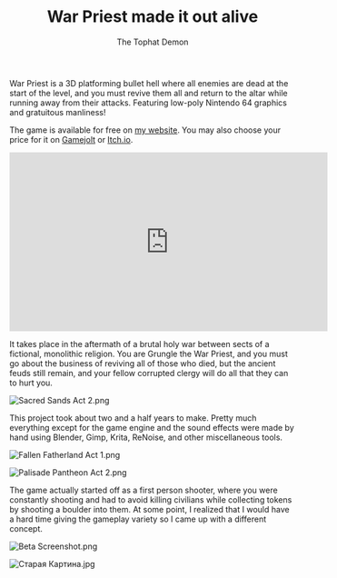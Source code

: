 ﻿---
title: War Priest made it out alive
description: War Priest is a 3D platforming bullet-hell
author: The Tophat Demon
author_title: Indie developer
author_url: https://github.com/TheTophatDemon
author_image_url: https://avatars.githubusercontent.com/u/38636401?v=4
tags: [platformer, retro]
---

War Priest is a 3D platforming bullet hell where all enemies are dead at the start of the level, and you must revive them all and return to the altar while running away from their attacks. Featuring low-poly Nintendo 64 graphics and gratuitous manliness!

The game is available for free on [my website](https://tophatdemon.com).
You may also choose your price for it on [Gamejolt](https://gamejolt.com/games/war-priest/401729) or [Itch.io](https://x54321.itch.io/war-priest).

<p class="embed-responsive embed-responsive-16by9">
  <iframe width="560" height="315" src="https://www.youtube.com/embed/jF7begkccTY" frameborder="0" allow="accelerometer; autoplay; clipboard-write; encrypted-media; gyroscope; picture-in-picture" allowfullscreen></iframe>
</p>

<!--truncate-->

It takes place in the aftermath of a brutal holy war between sects of a fictional, monolithic religion. You are Grungle the War Priest, and you must go about the business of reviving all of those who died, but the ancient feuds still remain, and your fellow corrupted clergy will do all that they can to hurt you.

![Sacred Sands Act 2.png](http://www.tophatdemon.com/war-priest/000.png)

This project took about two and a half years to make. Pretty much everything except for the game engine and the sound effects were made by hand using Blender, Gimp, Krita, ReNoise, and other miscellaneous tools.

![Fallen Fatherland Act 1.png](http://www.tophatdemon.com/war-priest/001.png)

![Palisade Pantheon Act 2.png](http://www.tophatdemon.com/war-priest/002.png)

The game actually started off as a first person shooter, where you were constantly shooting and had to avoid killing civilians while collecting tokens by shooting a boulder into them. At some point, I realized that I would have a hard time giving the gameplay variety so I came up with a different concept.

![Beta Screenshot.png](https://discourse-cloud-file-uploads.s3.dualstack.us-west-2.amazonaws.com/standard17/uploads/urho3d/original/1X/76b3d442aab9bc5f210e366b869a849c9b0dc71d.png)

![Старая Картина.jpg](https://imgur.com/i5r7DiM.jpg)
